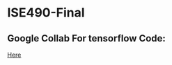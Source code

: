 # ISE490-Final
## Google Collab For tensorflow Code: 
[Here](https://colab.research.google.com/drive/19D47d9Ge0XiansVutyahYLW9VaZptJIG?usp=sharing)